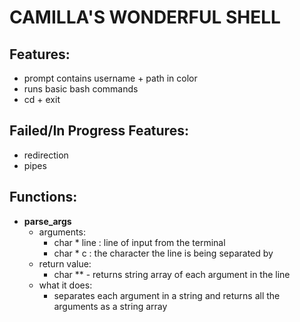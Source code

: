 # CAMILLA'S WONDERFUL SHELL
## Features:
* prompt contains username + path in color
* runs basic bash commands
* cd + exit

## Failed/In Progress Features:
* redirection
* pipes

## Functions:
* **parse_args**
   - arguments:
      - char * line : line of input from the terminal
      - char * c    : the character the line is being separated by
   - return value:
      - char ** - returns string array of each argument in the line
   - what it does:
      - separates each argument in a string and returns all the arguments as a string array
